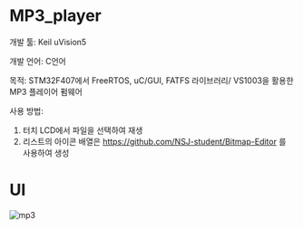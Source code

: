 # MP3_player

개발 툴: Keil uVision5

개발 언어: C언어

목적: STM32F407에서 FreeRTOS, uC/GUI, FATFS 라이브러리/ VS1003을 활용한 MP3 플레이어 펌웨어

사용 방법:
1. 터치 LCD에서 파일을 선택하여 재생
2. 리스트의 아이콘 배열은 https://github.com/NSJ-student/Bitmap-Editor 를 사용하여 생성

# UI

![mp3](https://user-images.githubusercontent.com/28644565/136664479-441004d4-f413-4df8-b8d7-be8595ed3528.PNG)

